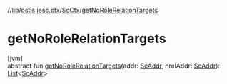 //[lib](../../../index.md)/[ostis.jesc.ctx](../index.md)/[ScCtx](index.md)/[getNoRoleRelationTargets](get-no-role-relation-targets.md)

# getNoRoleRelationTargets

[jvm]\
abstract fun [getNoRoleRelationTargets](get-no-role-relation-targets.md)(addr: [ScAddr](../../ostis.jesc.client.model.addr/-sc-addr/index.md), nrelAddr: [ScAddr](../../ostis.jesc.client.model.addr/-sc-addr/index.md)): [List](https://kotlinlang.org/api/latest/jvm/stdlib/kotlin.collections/-list/index.html)&lt;[ScAddr](../../ostis.jesc.client.model.addr/-sc-addr/index.md)&gt;
